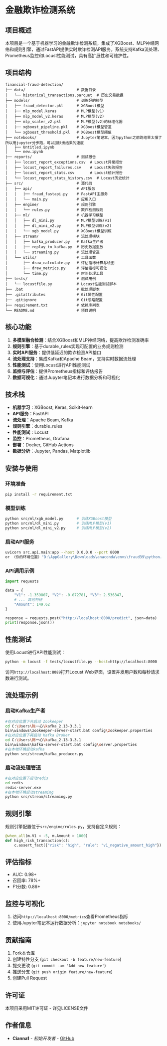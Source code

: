 # 金融欺诈检测系统

## 项目概述
本项目是一个基于机器学习的金融欺诈检测系统，集成了XGBoost、MLP神经网络和规则引擎，通过FastAPI提供实时欺诈检测API服务。系统支持Kafka流处理、Prometheus监控和Locust性能测试，具有高扩展性和可维护性。

## 项目结构
```
financial-fraud-detection/
├── data/                       # 数据目录
│   └── historical_transactions.parquet  # 历史交易数据
├── models/                     # 训练好的模型
│   ├── fraud_detector.pkl      # XGBoost模型
│   ├── mlp_model.keras         # MLP模型(v1)
│   ├── mlp_model_v2.keras      # MLP模型(v2)
│   ├── mlp_scaler_v2.pkl       # MLP模型(v2)的标准化器
│   ├── xgboost_pipeline.pkl    # XGBoost模型管道
│   └── xgboost_threshold.pkl   # XGBoost模型阈值
├── notebooks/                  # Jupyter笔记本，因为python之前跑结果太慢了所以用jupyter分步跑，可以加快出结果的速度
│   ├── Untitled.ipynb          
│   └── new.ipynb               
├── reports/                    # 测试报告
│   ├── locust_report_exceptions.csv  # Locust异常报告
│   ├── locust_report_failures.csv    # Locust失败报告
│   ├── locust_report_stats.csv       # Locust统计报告
│   └── locust_report_stats_history.csv  # Locust历史统计
├── src/                        # 源代码
│   ├── api/                    # API服务
│   │   ├── fraud_fastapi.py    # FastAPI主服务
│   │   └── main.py             # 应用入口
│   ├── engine/                 # 规则引擎
│   │   └── rules.py            # 欺诈检测规则
│   ├── ml/                     # 机器学习模型
│   │   ├── dl_mini.py          # MLP模型训练(v1)
│   │   ├── dl_mini_v2.py       # MLP模型训练(v2)
│   │   └── xgb_model.py        # XGBoost模型训练
│   ├── stream/                 # 流处理模块
│   │   ├── kafka_producer.py   # Kafka生产者
│   │   ├── replay_to_kafka.py  # 历史数据重放
│   │   └── streaming.py        # 流处理管道
│   └── utils/                  # 工具函数
│       ├── draw_calculate.py   # 评估指标计算与绘图
│       ├── draw_metrics.py     # 评估指标可视化
│       └── time.py             # 时间处理工具
├── tests/                      # 测试用例
│   └── locustfile.py           # Locust性能测试脚本
├── .bat                        # 批处理脚本
├── .gitattributes              # Git属性配置
├── .gitignore                  # Git忽略配置
├── requirement.txt             # 依赖库列表
└── README.md                   # 项目说明
```

## 核心功能
1. **多模型融合检测**：结合XGBoost和MLP神经网络，提高欺诈检测准确率
2. **规则引擎**：基于durable_rules实现可配置的业务规则检测
3. **实时API服务**：提供低延迟的欺诈检测API接口
4. **流处理支持**：集成Kafka和Apache Beam，支持实时数据流处理
5. **性能测试**：使用Locust进行API性能测试
6. **监控与评估**：提供Prometheus指标和评估报告
7. **数据可视化**：通过Jupyter笔记本进行数据分析和可视化

## 技术栈
- **机器学习**：XGBoost, Keras, Scikit-learn
- **API服务**：FastAPI
- **流处理**：Apache Beam, Kafka
- **规则引擎**：durable_rules
- **性能测试**：Locust
- **监控**：Prometheus, Grafana
- **部署**：Docker, GitHub Actions
- **数据分析**：Jupyter, Pandas, Matplotlib

## 安装与使用

### 环境准备
```bash
pip install -r requirement.txt
```

### 模型训练
```bash
python src/ml/xgb_model.py      # 训练XGBoost模型
python src/ml/dl_mini.py        # 训练MLP模型(v1)
python src/ml/dl_mini_v2.py     # 训练MLP模型(v2)
```

### 启动API服务
```bash
uvicorn src.api.main:app --host 0.0.0.0 --port 8000
or （你的环境位置）"D:\AppGallery\Downloads\anaconda\envs\fraud39\python.exe" -m uvicorn src.api.main:app --host 0.0.0.0 --port 8000
```

### API调用示例
```python
import requests

data = {
    "V1": -1.359807, "V2": -0.072781, "V3": 2.536347,
    # ... 其他特征
    "Amount": 149.62
}

response = requests.post("http://localhost:8000/predict", json=data)
print(response.json())
```

## 性能测试
使用Locust进行API性能测试：
```bash
python -m locust -f tests/locustfile.py --host=http://localhost:8000
```
访问`http://localhost:8089`打开Locust Web界面，设置并发用户数和每秒请求数进行测试。

## 流处理示例
### 启动Kafka生产者
```bash
#在对应位置下先启动 Zookeeper
cd C:\Users\陈一心\kafka_2.13-3.3.1
bin\windows\zookeeper-server-start.bat config\zookeeper.properties
#在对应位置下再启动 Kafka Broker
cd C:\Users\陈一心\kafka_2.13-3.3.1
bin\windows\kafka-server-start.bat config\server.properties
#在本地环境启动kafka
python src/stream/kafka_producer.py
```

### 启动流处理管道
```bash
#在对应位置下启动redis
cd redis
redis-server.exe
#在本地环境启动streaming
python src/stream/streaming.py
```

## 规则引擎
规则引擎配置位于`src/engine/rules.py`，支持自定义规则：
```python
@when_all(m.V1 < -5, m.Amount > 1000)
def high_risk_transaction(c):
    c.assert_fact({"risk": "high", "rule": "v1_negative_amount_high"})
```

## 评估指标
- AUC: 0.98+
- 召回率: 78%+
- F1分数: 0.86+

## 监控与可视化
1. 访问`http://localhost:8000/metrics`查看Prometheus指标
2. 使用Jupyter笔记本运行数据分析：`jupyter notebook notebooks/`

## 贡献指南
1. Fork本仓库
2. 创建特性分支 (`git checkout -b feature/new-feature`)
3. 提交更改 (`git commit -am 'Add new feature'`)
4. 推送分支 (`git push origin feature/new-feature`)
5. 创建Pull Request

## 许可证
本项目采用MIT许可证 - 详见LICENSE文件

## 作者信息
- **Cianna1** - *初始开发者* - [GitHub](https://github.com/Cianna1)
